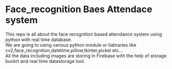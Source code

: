 # Face_recognition Baes Attendace system
This repo is all about the face recognition based attendance system using python with real time database.
<br>
We are going to using various python module or liabraries like cv2,face_recognition,datetime,pillow,tkinter,pickel etc...
<br>
All the data including images are storing in Firebase with the help of storage buckrt and real time datastorage tool.
